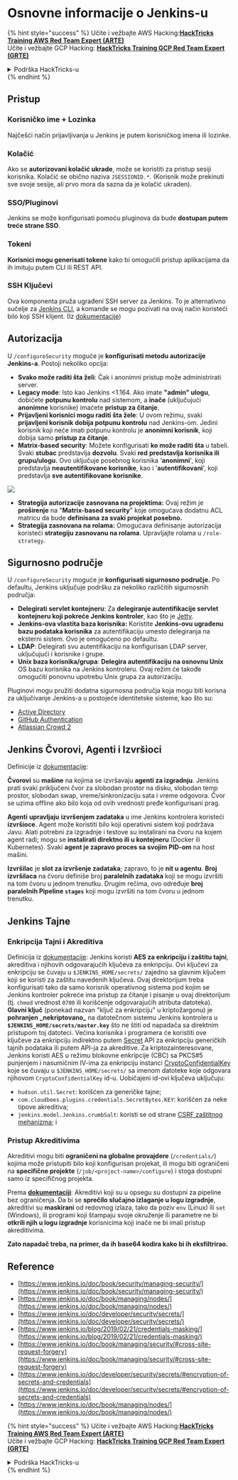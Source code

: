 # Osnovne informacije o Jenkins-u

{% hint style="success" %}
Učite i vežbajte AWS Hacking:<img src="../../.gitbook/assets/image (1).png" alt="" data-size="line">[**HackTricks Training AWS Red Team Expert (ARTE)**](https://training.hacktricks.xyz/courses/arte)<img src="../../.gitbook/assets/image (1).png" alt="" data-size="line">\
Učite i vežbajte GCP Hacking: <img src="../../.gitbook/assets/image (2).png" alt="" data-size="line">[**HackTricks Training GCP Red Team Expert (GRTE)**<img src="../../.gitbook/assets/image (2).png" alt="" data-size="line">](https://training.hacktricks.xyz/courses/grte)

<details>

<summary>Podrška HackTricks-u</summary>

* Proverite [**planove pretplate**](https://github.com/sponsors/carlospolop)!
* **Pridružite se** 💬 [**Discord grupi**](https://discord.gg/hRep4RUj7f) ili [**telegram grupi**](https://t.me/peass) ili **pratite** nas na **Twitter-u** 🐦 [**@hacktricks\_live**](https://twitter.com/hacktricks\_live)**.**
* **Podelite hakerske trikove slanjem PR-ova na** [**HackTricks**](https://github.com/carlospolop/hacktricks) i [**HackTricks Cloud**](https://github.com/carlospolop/hacktricks-cloud) github repozitorijume.

</details>
{% endhint %}

## Pristup

### Korisničko ime + Lozinka

Najčešći način prijavljivanja u Jenkins je putem korisničkog imena ili lozinke.

### Kolačić

Ako se **autorizovani kolačić ukrade**, može se koristiti za pristup sesiji korisnika. Kolačić se obično naziva `JSESSIONID.*`. (Korisnik može prekinuti sve svoje sesije, ali prvo mora da sazna da je kolačić ukraden).

### SSO/Pluginovi

Jenkins se može konfigurisati pomoću pluginova da bude **dostupan putem treće strane SSO**.

### Tokeni

**Korisnici mogu generisati tokene** kako bi omogućili pristup aplikacijama da ih imituju putem CLI ili REST API.

### SSH Ključevi

Ova komponenta pruža ugrađeni SSH server za Jenkins. To je alternativno sučelje za [Jenkins CLI](https://www.jenkins.io/doc/book/managing/cli/), a komande se mogu pozivati na ovaj način koristeći bilo koji SSH klijent. (Iz [dokumentacije](https://plugins.jenkins.io/sshd/))

## Autorizacija

U `/configureSecurity` moguće je **konfigurisati metodu autorizacije Jenkins-a**. Postoji nekoliko opcija:

* **Svako može raditi šta želi**: Čak i anonimni pristup može administrirati server.
* **Legacy mode**: Isto kao Jenkins <1.164. Ako imate **"admin" ulogu**, dobićete **potpunu kontrolu** nad sistemom, a **inače** (uključujući **anonimne** korisnike) imaćete **pristup za čitanje**.
* **Prijavljeni korisnici mogu raditi šta žele**: U ovom režimu, svaki **prijavljeni korisnik dobija potpunu kontrolu** nad Jenkins-om. Jedini korisnik koji neće imati potpunu kontrolu je **anonimni korisnik**, koji dobija samo **pristup za čitanje**.
* **Matrix-based security**: Možete konfigurisati **ko može raditi šta** u tabeli. Svaki **stubac** predstavlja **dozvolu**. Svaki **red** **predstavlja** **korisnika ili grupu/ulogu.** Ovo uključuje posebnog korisnika '**anonimni**', koji predstavlja **neautentifikovane korisnike**, kao i '**autentifikovani**', koji predstavlja **sve autentifikovane korisnike**.

![](<../../.gitbook/assets/image (149).png>)

* **Strategija autorizacije zasnovana na projektima:** Ovaj režim je **proširenje** na "**Matrix-based security**" koje omogućava dodatnu ACL matricu da bude **definisana za svaki projekat posebno.**
* **Strategija zasnovana na rolama:** Omogućava definisanje autorizacija koristeći **strategiju zasnovanu na rolama**. Upravljajte rolama u `/role-strategy`.

## **Sigurnosno područje**

U `/configureSecurity` moguće je **konfigurisati sigurnosno područje.** Po defaultu, Jenkins uključuje podršku za nekoliko različitih sigurnosnih područja:

* **Delegirati servlet kontejneru**: Za **delegiranje autentifikacije servlet kontejneru koji pokreće Jenkins kontroler**, kao što je [Jetty](https://www.eclipse.org/jetty/).
* **Jenkins-ova vlastita baza korisnika:** Koristite **Jenkins-ovu ugrađenu bazu podataka korisnika** za autentifikaciju umesto delegiranja na eksterni sistem. Ovo je omogućeno po defaultu.
* **LDAP**: Delegirati svu autentifikaciju na konfigurisan LDAP server, uključujući i korisnike i grupe.
* **Unix baza korisnika/grupa**: **Delegira autentifikaciju na osnovnu Unix** OS bazu korisnika na Jenkins kontroleru. Ovaj režim će takođe omogućiti ponovnu upotrebu Unix grupa za autorizaciju.

Pluginovi mogu pružiti dodatna sigurnosna područja koja mogu biti korisna za uključivanje Jenkins-a u postojeće identitetske sisteme, kao što su:

* [Active Directory](https://plugins.jenkins.io/active-directory)
* [GitHub Authentication](https://plugins.jenkins.io/github-oauth)
* [Atlassian Crowd 2](https://plugins.jenkins.io/crowd2)

## Jenkins Čvorovi, Agenti i Izvršioci

Definicije iz [dokumentacije](https://www.jenkins.io/doc/book/managing/nodes/):

**Čvorovi** su **mašine** na kojima se izvršavaju **agenti za izgradnju**. Jenkins prati svaki priključeni čvor za slobodan prostor na disku, slobodan temp prostor, slobodan swap, vreme/sinkronizaciju sata i vreme odgovora. Čvor se uzima offline ako bilo koja od ovih vrednosti pređe konfigurisani prag.

**Agenti** **upravljaju** **izvršenjem zadataka** u ime Jenkins kontrolera koristeći **izvršioce**. Agent može koristiti bilo koji operativni sistem koji podržava Javu. Alati potrebni za izgradnje i testove su instalirani na čvoru na kojem agent radi; mogu se **instalirati direktno ili u kontejneru** (Docker ili Kubernetes). Svaki **agent je zapravo proces sa svojim PID-om** na host mašini.

**Izvršilac** je **slot za izvršenje zadataka**; zapravo, to je **nit u agentu**. **Broj izvršilaca** na čvoru definiše broj **paralelnih zadataka** koji se mogu izvršiti na tom čvoru u jednom trenutku. Drugim rečima, ovo određuje **broj paralelnih Pipeline `stages`** koji mogu izvršiti na tom čvoru u jednom trenutku.

## Jenkins Tajne

### Enkripcija Tajni i Akreditiva

Definicija iz [dokumentacije](https://www.jenkins.io/doc/developer/security/secrets/#encryption-of-secrets-and-credentials): Jenkins koristi **AES za enkripciju i zaštitu tajni**, akreditiva i njihovih odgovarajućih ključeva za enkripciju. Ovi ključevi za enkripciju se čuvaju u `$JENKINS_HOME/secrets/` zajedno sa glavnim ključem koji se koristi za zaštitu navedenih ključeva. Ovaj direktorijum treba konfigurisati tako da samo korisnik operativnog sistema pod kojim se Jenkins kontroler pokreće ima pristup za čitanje i pisanje u ovaj direktorijum (tj. `chmod` vrednost `0700` ili korišćenje odgovarajućih atributa datoteka). **Glavni ključ** (ponekad nazvan "ključ za enkripciju" u kriptožargonu) je **pohranjen \_nekriptovano\_** na datotečnom sistemu Jenkins kontrolera u **`$JENKINS_HOME/secrets/master.key`** što ne štiti od napadača sa direktnim pristupom toj datoteci. Većina korisnika i programera će koristiti ove ključeve za enkripciju indirektno putem [Secret](https://javadoc.jenkins.io/byShortName/Secret) API za enkripciju generičkih tajnih podataka ili putem API-ja za akreditive. Za kriptozainteresovane, Jenkins koristi AES u režimu blokovne enkripcije (CBC) sa PKCS#5 punjenjem i nasumičnim IV-ima za enkripciju instanci [CryptoConfidentialKey](https://javadoc.jenkins.io/byShortName/CryptoConfidentialKey) koje se čuvaju u `$JENKINS_HOME/secrets/` sa imenom datoteke koje odgovara njihovom `CryptoConfidentialKey` id-u. Uobičajeni id-ovi ključeva uključuju:

* `hudson.util.Secret`: korišćen za generičke tajne;
* `com.cloudbees.plugins.credentials.SecretBytes.KEY`: korišćen za neke tipove akreditiva;
* `jenkins.model.Jenkins.crumbSalt`: koristi se od strane [CSRF zaštitnog mehanizma](https://www.jenkins.io/doc/book/managing/security/#cross-site-request-forgery); i

### Pristup Akreditivima

Akreditivi mogu biti **ograničeni na globalne provajdere** (`/credentials/`) kojima može pristupiti bilo koji konfigurisan projekat, ili mogu biti ograničeni na **specifične projekte** (`/job/<project-name>/configure`) i stoga dostupni samo iz specifičnog projekta.

Prema [**dokumentaciji**](https://www.jenkins.io/blog/2019/02/21/credentials-masking/): Akreditivi koji su u opsegu su dostupni za pipeline bez ograničenja. Da bi se **sprečilo slučajno izlaganje u logu izgradnje**, akreditivi su **maskirani** od redovnog izlaza, tako da poziv `env` (Linux) ili `set` (Windows), ili programi koji štampaju svoje okruženje ili parametre ne bi **otkrili njih u logu izgradnje** korisnicima koji inače ne bi imali pristup akreditivima.

**Zato napadač treba, na primer, da ih base64 kodira kako bi ih eksfiltrirao.**

## Reference

* [https://www.jenkins.io/doc/book/security/managing-security/](https://www.jenkins.io/doc/book/security/managing-security/)
* [https://www.jenkins.io/doc/book/managing/nodes/](https://www.jenkins.io/doc/book/managing/nodes/)
* [https://www.jenkins.io/doc/developer/security/secrets/](https://www.jenkins.io/doc/developer/security/secrets/)
* [https://www.jenkins.io/blog/2019/02/21/credentials-masking/](https://www.jenkins.io/blog/2019/02/21/credentials-masking/)
* [https://www.jenkins.io/doc/book/managing/security/#cross-site-request-forgery](https://www.jenkins.io/doc/book/managing/security/#cross-site-request-forgery)
* [https://www.jenkins.io/doc/developer/security/secrets/#encryption-of-secrets-and-credentials](https://www.jenkins.io/doc/developer/security/secrets/#encryption-of-secrets-and-credentials)
* [https://www.jenkins.io/doc/book/managing/nodes/](https://www.jenkins.io/doc/book/managing/nodes/)

{% hint style="success" %}
Učite i vežbajte AWS Hacking:<img src="../../.gitbook/assets/image (1).png" alt="" data-size="line">[**HackTricks Training AWS Red Team Expert (ARTE)**](https://training.hacktricks.xyz/courses/arte)<img src="../../.gitbook/assets/image (1).png" alt="" data-size="line">\
Učite i vežbajte GCP Hacking: <img src="../../.gitbook/assets/image (2).png" alt="" data-size="line">[**HackTricks Training GCP Red Team Expert (GRTE)**<img src="../../.gitbook/assets/image (2).png" alt="" data-size="line">](https://training.hacktricks.xyz/courses/grte)

<details>

<summary>Podrška HackTricks-u</summary>

* Proverite [**planove pretplate**](https://github.com/sponsors/carlospolop)!
* **Pridružite se** 💬 [**Discord grupi**](https://discord.gg/hRep4RUj7f) ili [**telegram grupi**](https://t.me/peass) ili **pratite** nas na **Twitter-u** 🐦 [**@hacktricks\_live**](https://twitter.com/hacktricks\_live)**.**
* **Podelite hakerske trikove slanjem PR-ova na** [**HackTricks**](https://github.com/carlospolop/hacktricks) i [**HackTricks Cloud**](https://github.com/carlospolop/hacktricks-cloud) github repozitorijume.

</details>
{% endhint %}

